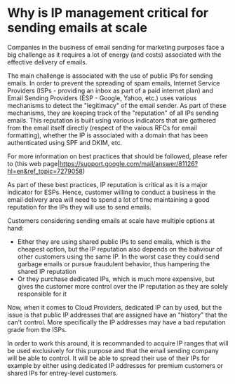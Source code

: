 # Why is IP management critical for sending emails at scale

Companies in the business of email sending for marketing purposes face a big challenge as it requires a lot of energy (and costs) associated with the effective delivery of emails.

The main challenge is associated with the use of public IPs for sending emails. In order to prevent the spreading of spam emails, Internet Service Providers (ISPs - providing an inbox as part of a paid internet plan) and Email Sending Providers (ESP - Google, Yahoo, etc.) uses various mechanisms to detect the "legitimacy" of the email sender. As part of these mechanisms, they are keeping track of the "reputation" of all IPs sending emails. This reputation is built using various indicators that are gathered from the email itself directly (respect of the vaious RFCs for email formatting), whether the IP is associated with a domain that has been authenticated using SPF and DKIM, etc.

For more information on best practices that should be followed, please refer to (this web page|https://support.google.com/mail/answer/81126?hl=en&ref_topic=7279058) 

As part of these best practices, IP reputation is critical as it is a major indicator for ESPs. Hence, customer willing to conduct a business in the email delivery area will need to spend a lot of time maintaining a good reputation for the IPs they will use to send emails.

Customers considering sending emails at scale have multiple options at hand:
- Either they are using shared public IPs to send emails, which is the cheapest option, but the IP reputation also depends on the bahviour of other customers using the same IP. In the worst case they could send garbage emails or pursue fraudulent behavior, thus hampering the shared IP reputation
- Or they purchase dedicated IPs, which is much more expensive, but gives the customer more control over the IP reputation as they are solely responsible for it

Now, when it comes to Cloud Providers, dedicated IP can by used, but the issue is that public IP addresses that are assigned have an "history" that the can't control. More specifically the IP addresses may have a bad reputation grade from the ISPs.


In order to work this around, it is recommanded to acquire IP ranges that will be used exclusively for this purpose and that the email sending company will be able to control. It will be able to spread their use of their IPs for example by either using dedicated IP addresses for premium customers or shared IPs for entrey-level customers.